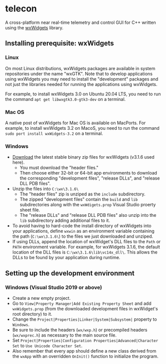 # telecon
A cross-platform near real-time telemetry and control GUI for C++ written using the [wxWidgets](https://www.wxwidgets.org/) library.

## Installing prerequisite: wxWidgets
### Linux
On most Linux distributions, wxWidgets packages are available in system repositories under the name "wxGTK". Note that to develop applications using wxWidgets you may need to install the "development" packages and not just the libraries needed for running the applications using wxWidgets.

For example, to install wxWidgets 3.0 on Ubuntu 20.04 LTS, you need to run the command `apt get libwxgtk3.0-gtk3-dev` on a terminal.

### Mac OS
A native post of wxWidgets for Mac OS is available on MacPorts. For example, to install wxWidgets 3.2 on MacoS, you need to run the command `sudo port install wxWidgets-3.2` on a terminal.

### Windows
- [Download](https://www.wxwidgets.org/downloads/) the latest stable binary zip files for wxWidgets (v3.1.6 used here).
    - You must download the "header files."
    - Then choose either 32-bit or 64-bit app environments to download the corresponding "development files", "release DLLs", and "release DLL PDB files".
- Unzip the files into `C:\wx\3.1.6\`
    - The "header files" zip is unziped as the `include` subdirectory.
    - The zipped "development files" contain the `build` and `lib` subdirectories along with the `wxWdigets.prop` Visual Studio proerty sheet file.
    - The "release DLLs" and "release DLL PDB files" also unzip into the `lib` subdirectory adding additional files to it.
- To avoid having to hard-code the install directory of wxWidgets into your applications, define `wxwin` as an environment variable containing the path (`C:\wx\3.1.6\`) to the files we just downloaded and unziped.
- If using DLLs, append the location of wxWidget's DLL files to the `Path` or `PATH` environment variable. For example, for wxWidgets 3.1.6, the default location of the DLL files is `C:\wx\3.1.6\lib\vc14x_dll\`. This allows the DLLs to be found by your application during runtime.

## Setting up the development environment
### Windows (Visual Studio 2019 or above)
- Create a new empty project.
- Go to `View|Property Manager|Add Existing Property Sheet` and add `wxWidgets.prop` (from the downloaded development files in wxWidget's root directory) to it.
- Change the `Project|Properties|Linker|System|Subsystem|` property to `Windows`.
- Be sure to include the headers (`wx/wxp.h`) or precompiled headers (`wx/wxprec.h`) as necessary to the main source file.
- Set `Project|Properties|Configuration Properties|Advanced|Character Set` to `Use Unicode Character Set`.
- Also remember that every app should define a new class derived from the `wxApp` with an overridden `OnInit()` function to initialize the program.

